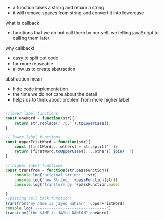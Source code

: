 - a function takes a string and return a string
- it will remove spaces from string and convert it into lowercase

what is callback
- functions that we do not call them by our self, we telling javaScript to calling them later

why callback!
- easy to split out code
-  for more reuseable
-  allow us to create abstraction

abstraction mean
- hide code implementation
- the time we do not care about the detail
- helps us to think about problem from more higher label
```js

//lower label functions
const oneWord = function(str){
    return str.replace(/ /g,'').toLowerCase();
}

// lower label functions
const upperFristWord = function(str){
    const [firstWord,...others] = str.split(' ');
    return [firstWord.toUpperCase(),...others].join(' ')
}

// higher label functions
const transfrom = function(str,passFunction){
    console.log('original string: '+str)
    console.log('new String: '+passFunction(str))
    console.log('transform by:'+passFunction.name)

}
//passing call back function!
transfrom("my name is jayed nahian", upperFristWord)
console.log('-------------------------------')
transfrom("the NAME is JAYed NAHIAN",oneWord)
```
  